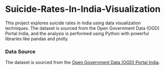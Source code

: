 # Suicide-Rates-In-India-Visualization

This project explores suicide rates in India using data visualization techniques. The dataset is sourced from the Open Government Data (OGD) Portal India, and the analysis is performed using Python with powerful libraries like pandas and plotly.

### Data Source
The dataset is sourced from the [Open Government Data (OGD) Portal India](https://data.gov.in/).
